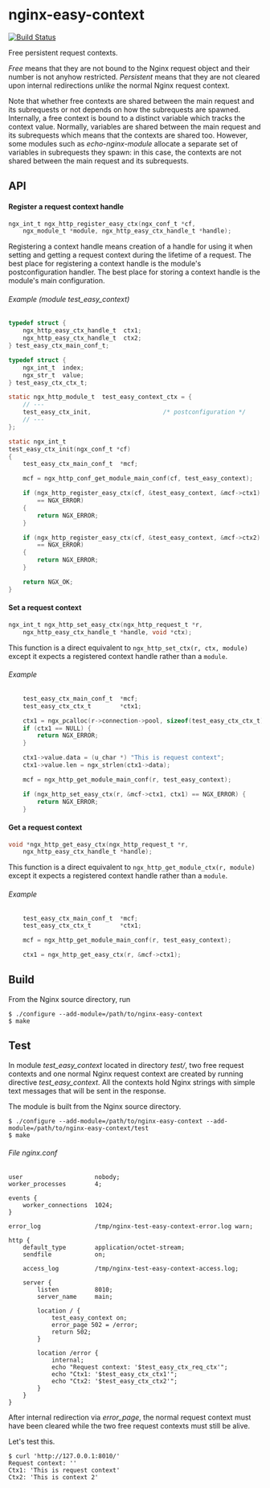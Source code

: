 nginx-easy-context
==================

[![Build Status](https://github.com/lyokha/nginx-easy-context/workflows/CI/badge.svg)](https://github.com/lyokha/nginx-easy-context/actions?query=workflow%3ACI)

Free persistent request contexts.

*Free* means that they are not bound to the Nginx request object and their
number is not anyhow restricted. *Persistent* means that they are not cleared
upon internal redirections *unlike* the normal Nginx request context.

Note that whether free contexts are shared between the main request and its
subrequests or not depends on how the subrequests are spawned. Internally, a
free context is bound to a distinct variable which tracks the context value.
Normally, variables are shared between the main request and its subrequests
which means that the contexts are shared too. However, some modules such as
*echo-nginx-module* allocate a separate set of variables in subrequests they
spawn: in this case, the contexts are not shared between the main request and
its subrequests.

API
---

#### Register a request context handle

```c
ngx_int_t ngx_http_register_easy_ctx(ngx_conf_t *cf,
    ngx_module_t *module, ngx_http_easy_ctx_handle_t *handle);
```

Registering a context handle means creation of a handle for using it when
setting and getting a request context during the lifetime of a request. The
best place for registering a context handle is the module's postconfiguration
handler. The best place for storing a context handle is the module's main
configuration.

###### Example (module *test_easy_context*)

```c
typedef struct {
    ngx_http_easy_ctx_handle_t  ctx1;
    ngx_http_easy_ctx_handle_t  ctx2;
} test_easy_ctx_main_conf_t;

typedef struct {
    ngx_int_t  index;
    ngx_str_t  value;
} test_easy_ctx_ctx_t;

static ngx_http_module_t  test_easy_context_ctx = {
    // ---
    test_easy_ctx_init,                    /* postconfiguration */
    // ---
};

static ngx_int_t
test_easy_ctx_init(ngx_conf_t *cf)
{
    test_easy_ctx_main_conf_t  *mcf;

    mcf = ngx_http_conf_get_module_main_conf(cf, test_easy_context);

    if (ngx_http_register_easy_ctx(cf, &test_easy_context, &mcf->ctx1)
        == NGX_ERROR)
    {
        return NGX_ERROR;
    }

    if (ngx_http_register_easy_ctx(cf, &test_easy_context, &mcf->ctx2)
        == NGX_ERROR)
    {
        return NGX_ERROR;
    }

    return NGX_OK;
}
```

#### Set a request context

```c
ngx_int_t ngx_http_set_easy_ctx(ngx_http_request_t *r,
    ngx_http_easy_ctx_handle_t *handle, void *ctx);
```

This function is a direct equivalent to `ngx_http_set_ctx(r, ctx, module)`
except it expects a registered context handle rather than a `module`.

###### Example

```c
    test_easy_ctx_main_conf_t  *mcf;
    test_easy_ctx_ctx_t        *ctx1;

    ctx1 = ngx_pcalloc(r->connection->pool, sizeof(test_easy_ctx_ctx_t));
    if (ctx1 == NULL) {
        return NGX_ERROR;
    }

    ctx1->value.data = (u_char *) "This is request context";
    ctx1->value.len = ngx_strlen(ctx1->data);

    mcf = ngx_http_get_module_main_conf(r, test_easy_context);

    if (ngx_http_set_easy_ctx(r, &mcf->ctx1, ctx1) == NGX_ERROR) {
        return NGX_ERROR;
    }
```

#### Get a request context

```c
void *ngx_http_get_easy_ctx(ngx_http_request_t *r,
    ngx_http_easy_ctx_handle_t *handle);
```

This function is a direct equivalent to `ngx_http_get_module_ctx(r, module)`
except it expects a registered context handle rather than a `module`.

###### Example

```c
    test_easy_ctx_main_conf_t  *mcf;
    test_easy_ctx_ctx_t        *ctx1;

    mcf = ngx_http_get_module_main_conf(r, test_easy_context);

    ctx1 = ngx_http_get_easy_ctx(r, &mcf->ctx1);
```

Build
-----

From the Nginx source directory, run

```ShellSession
$ ./configure --add-module=/path/to/nginx-easy-context
$ make
```

Test
----

In module *test_easy_context* located in directory *test/*, two free request
contexts and one normal Nginx request context are created by running directive
*test_easy_context*. All the contexts hold Nginx strings with simple text
messages that will be sent in the response.

The module is built from the Nginx source directory.

```ShellSession
$ ./configure --add-module=/path/to/nginx-easy-context --add-module=/path/to/nginx-easy-context/test
$ make
```

###### File *nginx.conf*

```nginx
user                    nobody;
worker_processes        4;

events {
    worker_connections  1024;
}

error_log               /tmp/nginx-test-easy-context-error.log warn;

http {
    default_type        application/octet-stream;
    sendfile            on;

    access_log          /tmp/nginx-test-easy-context-access.log;

    server {
        listen          8010;
        server_name     main;

        location / {
            test_easy_context on;
            error_page 502 = /error;
            return 502;
        }

        location /error {
            internal;
            echo "Request context: '$test_easy_ctx_req_ctx'";
            echo "Ctx1: '$test_easy_ctx_ctx1'";
            echo "Ctx2: '$test_easy_ctx_ctx2'";
        }
    }
}
```

After internal redirection via *error_page*, the normal request context must
have been cleared while the two free request contexts must still be alive.

Let's test this.

```ShellSession
$ curl 'http://127.0.0.1:8010/'
Request context: ''
Ctx1: 'This is request context'
Ctx2: 'This is context 2'
```

